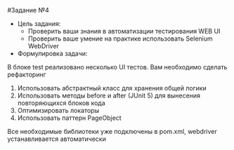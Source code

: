 #Задание №4
- Цель задания:
  - Проверить ваши знания в автоматизации тестирования WEB UI
  - Проверить ваше умение на практике использовать Selenium WebDriver
- Формулировка задачи:
  
В блоке test реализовано несколько UI тестов. Вам необходимо сделать рефакторинг
1) Использовать абстрактный класс для хранения общей логики
2) Использовать методы before и after (JUnit 5) для вынесения повторяющихся блоков кода
3) Оптимизировать локаторы
4) Использовать паттерн PageObject

Все необходимые библиотеки уже подключены в pom.xml, webdriver устанавливается автоматически


